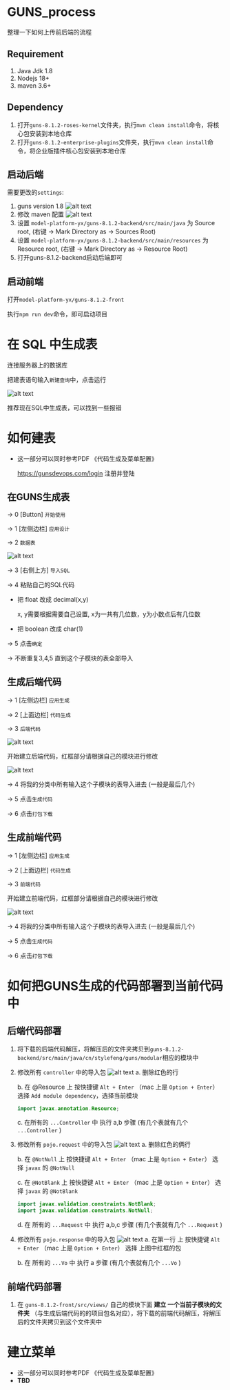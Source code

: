 # GUNS_process
整理一下如何上传前后端的流程

## Requirement
1. Java Jdk 1.8
2. Nodejs 18+
3. maven 3.6+

## Dependency
1. 打开`guns-8.1.2-roses-kernel`文件夹，执行`mvn clean install`命令，将核心包安装到本地仓库
2. 打开`guns-8.1.2-enterprise-plugins`文件夹，执行`mvn clean install`命令，将企业版插件核心包安装到本地仓库

## 启动后端

需要更改的`settings`:
1. guns version 1.8
![alt text](fig/image.png)
2. 修改 maven 配置
![alt text](fig/image-1.png)
3. 设置 `model-platform-yx/guns-8.1.2-backend/src/main/java` 为 Source root, (右键 -> Mark Directory as -> Sources Root)
4. 设置 `model-platform-yx/guns-8.1.2-backend/src/main/resources` 为 Resource root, (右键 -> Mark Directory as -> Resource Root)
5. 打开guns-8.1.2-backend启动后端即可

## 启动前端

打开`model-platform-yx/guns-8.1.2-front`

执行`npm run dev`命令，即可启动项目

# 在 SQL 中生成表

连接服务器上的数据库

把建表语句输入`新建查询`中，点击运行

![alt text](fig/image-6.png)

推荐现在SQL中生成表，可以找到一些报错

# 如何建表

- 这一部分可以同时参考PDF 《代码生成及菜单配置》

    https://gunsdevops.com/login 注册并登陆

## 在GUNS生成表

-> 0 [Button] `开始使用`

-> 1 [左侧边栏] `应用设计`

-> 2 `数据表`

![alt text](fig/image-4.png)

-> 3 [右侧上方] `导入SQL`

-> 4 粘贴自己的SQL代码
- 把 float 改成 decimal(x,y)

    x, y需要根据需要自己设置, x为一共有几位数，y为小数点后有几位数

- 把 boolean 改成 char(1)

-> 5 点击`确定`

-> 不断重复3,4,5 直到这个子模块的表全部导入

## 生成后端代码

-> 1 [左侧边栏] `应用生成`

-> 2 [上面边栏] `代码生成`

-> 3 `后端代码`

![alt text](fig/image-3.png)

开始建立后端代码，红框部分请根据自己的模块进行修改

![alt text](fig/image-2.png)

-> 4 将我的分类中所有输入这个子模块的表导入进去 (一般是最后几个)

-> 5 点击`生成代码`

-> 6 点击`打包下载`

## 生成前端代码

-> 1 [左侧边栏] `应用生成`

-> 2 [上面边栏] `代码生成`

-> 3 `前端代码`

开始建立前端代码，红框部分请根据自己的模块进行修改

![alt text](fig/image-5.png)

-> 4 将我的分类中所有输入这个子模块的表导入进去 (一般是最后几个)

-> 5 点击`生成代码`

-> 6 点击`打包下载`

# 如何把GUNS生成的代码部署到当前代码中


## 后端代码部署

1. 将下载的后端代码解压，将解压后的文件夹拷贝到`guns-8.1.2-backend/src/main/java/cn/stylefeng/guns/modular`相应的模块中
2. 修改所有 `controller` 中的导入包
   ![alt text](fig/image-7.png)
    a. 删除红色的行

    b. 在 @Resource 上 按快捷键 `Alt + Enter` （mac 上是 `Option + Enter`） 选择 `Add module dependency`，选择当前模块

    ```java
    import javax.annotation.Resource;
    ```

    c. 在所有的 `...Controller` 中 执行 a,b 步骤 (有几个表就有几个 `...Controller` )
3. 修改所有 `pojo.request` 中的导入包
   ![alt text](fig/image-8.png)
    a. 删除红色的俩行

    b. 在 `@NotNull` 上 按快捷键 `Alt + Enter` （mac 上是 `Option + Enter`） 选择 `javax` 的 `@NotNull`

    c. 在 `@NotBlank` 上 按快捷键 `Alt + Enter` （mac 上是 `Option + Enter`） 选择 `javax` 的 `@NotBlank`

    ```java
    import javax.validation.constraints.NotBlank;
    import javax.validation.constraints.NotNull;
    ```

    d. 在 所有的 `...Request` 中 执行 a,b,c 步骤 (有几个表就有几个 `...Request` )
4. 修改所有 `pojo.response` 中的导入包
    ![alt text](fig/image-9.png)
    a. 在第一行 上 按快捷键 `Alt + Enter` （mac 上是 `Option + Enter`） 选择 上图中红框的包

    b. 在 所有的 `...Vo` 中 执行 a 步骤 (有几个表就有几个 `...Vo` )

## 前端代码部署

1. 在 `guns-8.1.2-front/src/views/` 自己的模块下面 **建立 一个当前子模块的文件夹** （与生成后端代码的的项目包名对应），将下载的前端代码解压，将解压后的文件夹拷贝到这个文件夹中

# 建立菜单

- 这一部分可以同时参考PDF 《代码生成及菜单配置》
- **TBD**